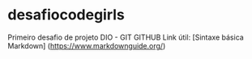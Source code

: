 # desafiocodegirls
Primeiro desafio de projeto DIO - GIT GITHUB
Link útil:
[Sintaxe básica Markdown] (https://www.markdownguide.org/)
